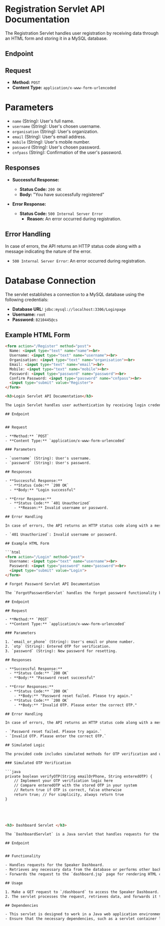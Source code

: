 # Registration Servlet API Documentation

The Registration Servlet handles user registration by receiving data through an HTML form and storing it in a MySQL database.

## Endpoint


## Request

- **Method:** `POST`
- **Content Type:** `application/x-www-form-urlencoded`

# Parameters

- `name` (String): User's full name.
- `username` (String): User's chosen username.
- `organisation` (String): User's organization.
- `email` (String): User's email address.
- `mobile` (String): User's mobile number.
- `password` (String): User's chosen password.
- `cnfpass` (String): Confirmation of the user's password.

## Responses

- **Successful Response:**
  - **Status Code:** `200 OK`
  - **Body:** "You have successfully registered"

- **Error Response:**
  - **Status Code:** `500 Internal Server Error`
    - **Reason:** An error occurred during registration.

## Error Handling

In case of errors, the API returns an HTTP status code along with a message indicating the nature of the error.

- `500 Internal Server Error`: An error occurred during registration.

# Database Connection

The servlet establishes a connection to a MySQL database using the following credentials:

- **Database URL:** `jdbc:mysql://localhost:3306/Loginpage`
- **Username:** `root`
- **Password:** `B210445@cs`

## Example HTML Form

```html
<form action="/Register" method="post">
  Name: <input type="text" name="name"><br>
  Username: <input type="text" name="username"><br>
  Organisation: <input type="text" name="organisation"><br>
  Email: <input type="text" name="email"><br>
  Mobile: <input type="text" name="mobile"><br>
  Password: <input type="password" name="password"><br>
  Confirm Password: <input type="password" name="cnfpass"><br>
  <input type="submit" value="Register">
</form>

<h3>Login Servlet API Documentation</h3>

The Login Servlet handles user authentication by receiving login credentials through an HTML form.

## Endpoint


## Request

- **Method:** `POST`
- **Content Type:** `application/x-www-form-urlencoded`

### Parameters

- `username` (String): User's username.
- `password` (String): User's password.

## Responses

- **Successful Response:**
  - **Status Code:** `200 OK`
  - **Body:** "Login successful"

- **Error Response:**
  - **Status Code:** `401 Unauthorized`
    - **Reason:** Invalid username or password.

## Error Handling

In case of errors, the API returns an HTTP status code along with a message indicating the nature of the error.

- `401 Unauthorized`: Invalid username or password.

## Example HTML Form

```html
<form action="/Login" method="post">
  Username: <input type="text" name="username"><br>
  Password: <input type="password" name="password"><br>
  <input type="submit" value="Login">
</form>

# Forgot Password Servlet API Documentation

The `ForgotPasswordServlet` handles the forgot password functionality by receiving user input, simulating OTP verification, and updating the password in a simulated database. Below is the API documentation for this servlet.

## Endpoint

## Request

- **Method:** `POST`
- **Content Type:** `application/x-www-form-urlencoded`

### Parameters

1. `email_or_phone` (String): User's email or phone number.
2. `otp` (String): Entered OTP for verification.
3. `password` (String): New password for resetting.

## Responses

- **Successful Response:**
  - **Status Code:** `200 OK`
  - **Body:** "Password reset successful"

- **Error Responses:**
  - **Status Code:** `200 OK`
    - **Body:** "Password reset failed. Please try again."
  - **Status Code:** `200 OK`
    - **Body:** "Invalid OTP. Please enter the correct OTP."

## Error Handling

In case of errors, the API returns an HTTP status code along with a message indicating the nature of the error.

- `Password reset failed. Please try again.`
- `Invalid OTP. Please enter the correct OTP.`

## Simulated Logic

The provided code includes simulated methods for OTP verification and updating the password in the database. Replace these methods with your actual logic for OTP verification and database interaction.

### Simulated OTP Verification

```java
private boolean verifyOTP(String emailOrPhone, String enteredOTP) {
    // Implement your OTP verification logic here
    // Compare enteredOTP with the stored OTP in your system
    // Return true if OTP is correct, false otherwise
    return true; // For simplicity, always return true
}





<h3> Dashboard Servlet </h3>

The `DashboardServlet` is a Java servlet that handles requests for the Speaker Dashboard. It processes GET requests, retrieves necessary data from the database, and forwards the request to the `dashboard.jsp` page for rendering the HTML content.

## Endpoint


## Functionality

- Handles requests for the Speaker Dashboard.
- Retrieves any necessary data from the database or performs other backend logic.
- Forwards the request to the `dashboard.jsp` page for rendering HTML content.

## Usage

1. Make a GET request to `/dashboard` to access the Speaker Dashboard.
2. The servlet processes the request, retrieves data, and forwards it to the `dashboard.jsp` page.

## Dependencies

- This servlet is designed to work in a Java web application environment.
- Ensure that the necessary dependencies, such as a servlet container like Apache Tomcat, are properly configured.



